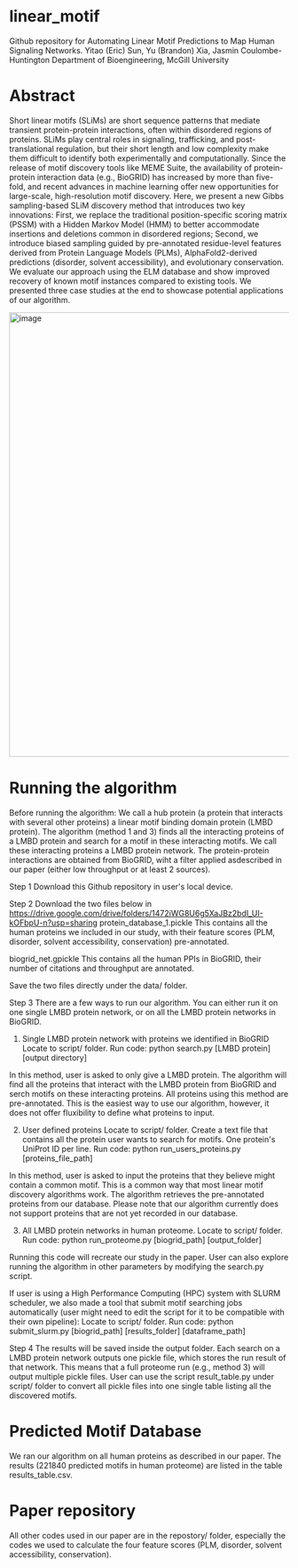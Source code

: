 # linear_motif

Github repository for 
Automating Linear Motif Predictions to Map Human Signaling Networks.
Yitao (Eric) Sun, Yu (Brandon) Xia, Jasmin Coulombe-Huntington
Department of Bioengineering, McGill University

# Abstract
Short linear motifs (SLiMs) are short sequence patterns that mediate transient protein-protein interactions, often within disordered regions of proteins. SLiMs play central roles in signaling, trafficking, and post-translational regulation, but their short length and low complexity make them difficult to identify both experimentally and computationally. Since the release of motif discovery tools like MEME Suite, the availability of protein-protein interaction data (e.g., BioGRID) has increased by more than five-fold, and recent advances in machine learning offer new opportunities for large-scale, high-resolution motif discovery. Here, we present a new Gibbs sampling-based SLiM discovery method that introduces two key innovations: First, we replace the traditional position-specific scoring matrix (PSSM) with a Hidden Markov Model (HMM) to better accommodate insertions and deletions common in disordered regions; Second, we introduce biased sampling guided by pre-annotated residue-level features derived from Protein Language Models (PLMs), AlphaFold2-derived predictions (disorder, solvent accessibility), and evolutionary conservation. We evaluate our approach using the ELM database and show improved recovery of known motif instances compared to existing tools. We presented three case studies at the end to showcase potential applications of our algorithm. 

<img width="1200" height="800" alt="image" src="https://github.com/user-attachments/assets/debcdcef-579a-43c2-a7ad-ec1cf1b0d472" />


# Running the algorithm
Before running the algorithm:
We call a hub protein (a protein that interacts with several other proteins) a linear motif binding domain protein (LMBD protein). The algorithm (method 1 and 3) finds all the interacting proteins of a LMBD protein and search for a motif in these interacting motifs. We call these interacting proteins a LMBD protein network. The protein-protein interactions are obtained from BioGRID, wiht a filter applied asdescribed in our paper (either low throughput or at least 2 sources). 

Step 1
Download this Github repository in user's local device. 

Step 2
Download the two files below in https://drive.google.com/drive/folders/1472iWG8U6g5XaJBz2bdI_UI-kOFbpU-n?usp=sharing
protein_database_1.pickle
This contains all the human proteins we included in our study, with their feature scores (PLM, disorder, solvent accessibility, conservation) pre-annotated.

biogrid_net.gpickle
This contains all the human PPIs in BioGRID, their number of citations and throughput are annotated. 

Save the two files directly under the data/ folder. 

Step 3
There are a few ways to run our algorithm. You can either run it on one single LMBD protein network, or on all the LMBD protein networks in BioGRID.
1. Single LMBD protein network with proteins we identified in BioGRID
Locate to script/ folder.
Run code:
python search.py [LMBD protein] [output directory]

In this method, user is asked to only give a LMBD protein. The algorithm will find all the proteins that interact with the LMBD protein from BioGRID and serch motifs on these interacting proteins. All proteins using this method are pre-annotated. This is the easiest way to use our algorithm, however, it does not offer fluxibility to define what proteins to input. 

2. User defined proteins
Locate to script/ folder.
Create a text file that contains all the protein user wants to search for motifs. One protein's UniProt ID per line.
Run code:
python run_users_proteins.py [proteins_file_path]

In this method, user is asked to input the proteins that they believe might contain a common motif. This is a common way that most linear motif discovery algorithms work. The algorithm retrieves the pre-annotated proteins from our database. Please note that our algorithm currently does not support proteins that are not yet recorded in our database.

3. All LMBD protein networks in human proteome.
Locate to script/ folder.
Run code:
python run_proteome.py [biogrid_path] [output_folder]

Running this code will recreate our study in the paper. User can also explore running the algorithm in other parameters by modifying the search.py script.

If user is using a High Performance Computing (HPC) system with SLURM scheduler, we also made a tool that submit motif searching jobs automatically (user might need to edit the script for it to be compatible with their own pipeline):
Locate to script/ folder.
Run code:
python submit_slurm.py [biogrid_path] [results_folder] [dataframe_path]


Step 4
The results will be saved inside the output folder. Each search on a LMBD protein network outputs one pickle file, which stores the run result of that network. This means that a full proteome run (e.g., method 3) will output multiple pickle files.
User can use the script result_table.py under script/ folder to convert all pickle files into one single table listing all the discovered motifs.



# Predicted Motif Database
We ran our algorithm on all human proteins as described in our paper. The results (221840 predicted motifs in human proteome) are listed in the table results_table.csv.

# Paper repository
All other codes used in our paper are in the repostory/ folder, especially the codes we used to calculate the four feature scores (PLM, disorder, solvent accessibility, conservation).

